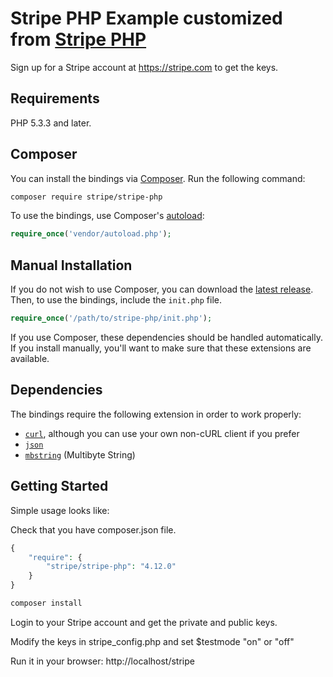  # Stripe PHP Example customized from [Stripe PHP](https://github.com/stripe/stripe-php)

Sign up for a Stripe account at https://stripe.com to get the keys.

## Requirements

PHP 5.3.3 and later.

## Composer

You can install the bindings via [Composer](http://getcomposer.org/). Run the following command:

```bash
composer require stripe/stripe-php
```

To use the bindings, use Composer's [autoload](https://getcomposer.org/doc/00-intro.md#autoloading):

```php
require_once('vendor/autoload.php');
```

## Manual Installation

If you do not wish to use Composer, you can download the [latest release](https://github.com/stripe/stripe-php/releases). Then, to use the bindings, include the `init.php` file.

```php
require_once('/path/to/stripe-php/init.php');
```

If you use Composer, these dependencies should be handled automatically. If you install manually, you'll want to make sure that these extensions are available.

## Dependencies

The bindings require the following extension in order to work properly:

- [`curl`](https://secure.php.net/manual/en/book.curl.php), although you can use your own non-cURL client if you prefer
- [`json`](https://secure.php.net/manual/en/book.json.php)
- [`mbstring`](https://secure.php.net/manual/en/book.mbstring.php) (Multibyte String)

## Getting Started

Simple usage looks like:

Check that you have composer.json file.

```php
{
    "require": {
        "stripe/stripe-php": "4.12.0"
    }
}
```


```bash
composer install
```

Login to your Stripe account and get the private and public keys.

Modify the keys in stripe_config.php and set $testmode "on" or "off"



Run it in your browser: http://localhost/stripe